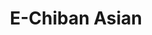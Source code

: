 ---
layout: place
title: E-Chiban Asian
permalink: /new-york/ridgewood/e-chiban-asian.html
stateAbbr: NY
stateName: New York
cityName: Ridgewood
seo:
  type: restaurant
  links: http://www.e-chibanny.com/
place_id: ChIJPYNsm4NewokReFWl6Dr7sYU
photos:
  - name: >-
      places/ChIJPYNsm4NewokReFWl6Dr7sYU/photos/AeeoHcLyDBk8lGlnW258qNkgab8AbtNpObMoL5egnSI2WqaParP4GPXhJNmINM1wdz_hb5WLY6PR75RobO-fxXZ3B5I2nd8p_JHrnppLzkVmXXTKavqXi2OOQc2jgFPHNMt7ECY6c9pAcatO5H8xivHLdt542H7hyHUEFq3A6WLAVDXlc-GCH4NsnZUVRYzFftHy4c8lVIuUAoE2sJhecMRwF46rClJ95c0EMGjvEvma4t3g_Fdys2BLuVLggNxT8gvbh6f8aaG2OSse-Jg_1QqJhV1Xl5t3hgi7-lpU3dWIdbaU8LyXwsfhxA3sRNktiVUeYCfkFTKzf-0A_-F-_Lm63pA0fiMOAYVk08LYwzS2x_EldFhyiiQ6rcUJO56IH-0DWUOe6usl0o0fQIYT7rzrXnme3W00-8y-dcslXnLFgs8pfNW8
    widthPx: 3024
    heightPx: 4032
    authorAttributions:
      - displayName: J. B. (Joa_NYC)
        uri: https://maps.google.com/maps/contrib/102031083826130745498
        photoUri: >-
          https://lh3.googleusercontent.com/a/ACg8ocIrrKrmLAJ8XjVEkXECrC_LfT_aVE3N7pGJ06JwKesYJ60Tgku5=s100-p-k-no-mo
    flagContentUri: >-
      https://www.google.com/local/imagery/report/?cb_client=maps_api_places.places_api&image_key=!1e10!2sCIHM0ogKEICAgIDJsbKyxAE&hl=en-US
    googleMapsUri: >-
      https://www.google.com/maps/place//data=!3m4!1e2!3m2!1sCIHM0ogKEICAgIDJsbKyxAE!2e10!4m2!3m1!1s0x89c25e839b6c833d:0x85b1fb3ae8a55578
  - name: >-
      places/ChIJPYNsm4NewokReFWl6Dr7sYU/photos/AeeoHcI3c-vcozJ16nCrMLGENsMuiOrqo-lEBf3PdfksyK3_ne0hqkW3lp8QQZ0DrWih3-Mj4Hx6Et_BsL9-2MXUxWBJbrcnE_O8DzrDaZT3TzWukc3YaSwNRcwQRZll3fVMEOSZhZFUGp9CIwNeB96rAJlchz7A3WXEngvd33Xgop2H09EOk6QNu9iE3ORZK3ps9WoBqyR7LxqLJxTsUACQvpSCjd3njj7uBgxbjoNMsDrEbzeG_2Rw4tyEotG4Sj8ZktImduM32UtKzreuPwrj_Y6wt0HLZt0uV8xCdWH6sYBcOw
    widthPx: 4000
    heightPx: 2667
    authorAttributions:
      - displayName: E-Chiban Asian
        uri: https://maps.google.com/maps/contrib/104571472307150382092
        photoUri: >-
          https://lh3.googleusercontent.com/a/ACg8ocKeSPA3hzFrMWST39k4ckQE3eKsapWBaBYU7hG251k0JA9HsA=s100-p-k-no-mo
    flagContentUri: >-
      https://www.google.com/local/imagery/report/?cb_client=maps_api_places.places_api&image_key=!1e10!2sAF1QipNqGNhM9AzyTZzD5luEy6ww0V0lbDePr8lCV7W0&hl=en-US
    googleMapsUri: >-
      https://www.google.com/maps/place//data=!3m4!1e2!3m2!1sAF1QipNqGNhM9AzyTZzD5luEy6ww0V0lbDePr8lCV7W0!2e10!4m2!3m1!1s0x89c25e839b6c833d:0x85b1fb3ae8a55578
  - name: >-
      places/ChIJPYNsm4NewokReFWl6Dr7sYU/photos/AeeoHcLk9mw-BJRtVt-edqPnvh5BnJVIavC7aOIRCZVpfY33UlHNk_BOVeeMh59Ai_aH1oXYGpnTe6iom5oKetIVRRt3S7P84gHorMgYT6IOMBCWu2GBuggEd_zfp6B4PQK-6OfdE3-95QKPLo0ZUjZcn_Blu1yrbc9nO1aonXNuqd7crdf-LULaAqMkrEUFlDR9Kqwz2edXkYjvVU7h2FNIuz9RqpI3fl2k1cfjDZFqyt-XhzmVBGrcYKka-SItgY7Q70Qp23zw5uZvGKhaAC-j7GsQ0XI5_jO35BqoY-bOW6m82SWJNvZtb7CJVy_SAYHiIFkwzKruKEWyBTfLVvf4CGnFTHC0yyuF847azaURdeBMIUDuwY1F92YTWGc2ShQWVx00mk_5rV8OpKxywa8Ugdo3XtKA9D9gYQeJCL4EVOvPLms
    widthPx: 3024
    heightPx: 4032
    authorAttributions:
      - displayName: liza tan
        uri: https://maps.google.com/maps/contrib/117521588455945872328
        photoUri: >-
          https://lh3.googleusercontent.com/a-/ALV-UjXK9fi-MT_NzuwsN0Kz1SrDbWBjr5_b9dpqvGyOq0trMjSF6EXU=s100-p-k-no-mo
    flagContentUri: >-
      https://www.google.com/local/imagery/report/?cb_client=maps_api_places.places_api&image_key=!1e10!2sCIHM0ogKEICAgIDL1OTe1gE&hl=en-US
    googleMapsUri: >-
      https://www.google.com/maps/place//data=!3m4!1e2!3m2!1sCIHM0ogKEICAgIDL1OTe1gE!2e10!4m2!3m1!1s0x89c25e839b6c833d:0x85b1fb3ae8a55578
  - name: >-
      places/ChIJPYNsm4NewokReFWl6Dr7sYU/photos/AeeoHcInAQ402c7K4TWpkDiO_eG67HUkwIx4obflJ51iwxr2gIPuB0KoDtZeKbkw_VH8WRTINOwMWzFZ0u3T4SY9tCtQt5NoPZNk-3KvWIGke-A3sn4BAMTlq4cMZEPyGwg7ZCSU40mceV2G8IlTT_cGSPec_unwMYYabs2Z-_WMNEaobgxhPVC_KL_riBIYz3JcJSfh3Ri367clj65d03WKOWTN630PDsZGdoWmEzGJmwlLDh7KEIhGnJOH7QkTwlMBrg98_KksVKEp38e7LgdG7d3wI_AjBHNR5ZW5AiEXFkygmWghA04E0GGMql5JfLnaRadoCapFZr2M6qPSy61rGGQSTFvz0vUV0Md18xpH1qqiOG_VBLXWYPkYZ0UbWH1gQtP-QjJdPsrKLSjlnR6hug6No3EU7xMbY83b6IQzyK4
    widthPx: 3024
    heightPx: 4032
    authorAttributions:
      - displayName: Albert Husmillo
        uri: https://maps.google.com/maps/contrib/118362769775884587436
        photoUri: >-
          https://lh3.googleusercontent.com/a-/ALV-UjU2XBA7KNnaf3b0b6I4WpKaptHmVGlriKCk0lsaOZ1zqdMo38Od=s100-p-k-no-mo
    flagContentUri: >-
      https://www.google.com/local/imagery/report/?cb_client=maps_api_places.places_api&image_key=!1e10!2sCIHM0ogKEICAgICOtuHVXg&hl=en-US
    googleMapsUri: >-
      https://www.google.com/maps/place//data=!3m4!1e2!3m2!1sCIHM0ogKEICAgICOtuHVXg!2e10!4m2!3m1!1s0x89c25e839b6c833d:0x85b1fb3ae8a55578
  - name: >-
      places/ChIJPYNsm4NewokReFWl6Dr7sYU/photos/AeeoHcKMfeXWoQXL9kl3MAi-rnIvkiyi3gxK88Y2ecZwGcGFwT_LsZEbUrQR_ql8LySg9_gSTlhw2uDtsdjKLY4KhMeumipJu9Oe6eZVMiBqRpl9gnsU9uNkhAd9cMafNSf0ZxMPC5kzXLVi7VNeSNwQae7ZMabztLFMFK61uZ8MqGnfz87diTQqTu0--_gQ9mNVrchVP0m612_C5-8gOFKEvoPd9NRL2pEEWKsDLAOU5ZrPOjs_IT_TQhGrT6x_2GX_zDDaaiiHTG6XfV-QDdz2IJBJ2R4kPmXSIluZCAz6ePh_xuSNUGMUM81GdRkJFVg0irL1Vxwak5dOoa97nUwQorZxU0m2HRi4YBXQNNe9UV_fONVtvp-Q63axkvVnAP-t-7gp37ERW4JIhzNk4SpNrimUP5l8yB3wEkF358p9kHE
    widthPx: 4800
    heightPx: 3600
    authorAttributions:
      - displayName: Jessica Kassnove
        uri: https://maps.google.com/maps/contrib/102895760675276740194
        photoUri: >-
          https://lh3.googleusercontent.com/a-/ALV-UjXaVatWSU7e7SBkBxSrDGl_KEfUjTMvxkOLMl4BxjbhuTTncoRe=s100-p-k-no-mo
    flagContentUri: >-
      https://www.google.com/local/imagery/report/?cb_client=maps_api_places.places_api&image_key=!1e10!2sCIHM0ogKEICAgICPudirTQ&hl=en-US
    googleMapsUri: >-
      https://www.google.com/maps/place//data=!3m4!1e2!3m2!1sCIHM0ogKEICAgICPudirTQ!2e10!4m2!3m1!1s0x89c25e839b6c833d:0x85b1fb3ae8a55578
  - name: >-
      places/ChIJPYNsm4NewokReFWl6Dr7sYU/photos/AeeoHcK8kGwuolgW2S-vlMwytGl1Ph1vNYp7OKYOFs5WVLNnwBaOih1fFmGUcuD1HiPIiI30v87HIAgWCXE5FcBTve21QM3cRE9d-q_G2IxawwRgqUdmL40_HivAxRZKqpQDWSmVcpWGqkJU2PwsU0i3scOd0doXiLZDAMrCGaq3mY9Slsw7icXnE83bb1xApK01TV02lJNvadS-4NoEhH-Ybj9drakzVShsRp2u31EUOIEoQezWlqAQr-JYY362RYAgLJTKlPpLC9ZqEkb-Of5EHkEw2IUr3anywKbuCkN3V6t2DGnSKelBkprb_N1JB8Xw2DVp_FKa6_ZNyoo-HpOKQaMRk21hZmHPwfWfuFH_9bCWfAg8BJzmqvCRZrvlXNdyXFYp-hS4BkQ0RTFEmjXrwm7z5pBXMXNDBU-sDuwvCAAL6g
    widthPx: 4032
    heightPx: 3024
    authorAttributions:
      - displayName: J. B. (Joa_NYC)
        uri: https://maps.google.com/maps/contrib/102031083826130745498
        photoUri: >-
          https://lh3.googleusercontent.com/a/ACg8ocIrrKrmLAJ8XjVEkXECrC_LfT_aVE3N7pGJ06JwKesYJ60Tgku5=s100-p-k-no-mo
    flagContentUri: >-
      https://www.google.com/local/imagery/report/?cb_client=maps_api_places.places_api&image_key=!1e10!2sCIHM0ogKEICAgIDFxsvwAw&hl=en-US
    googleMapsUri: >-
      https://www.google.com/maps/place//data=!3m4!1e2!3m2!1sCIHM0ogKEICAgIDFxsvwAw!2e10!4m2!3m1!1s0x89c25e839b6c833d:0x85b1fb3ae8a55578
  - name: >-
      places/ChIJPYNsm4NewokReFWl6Dr7sYU/photos/AeeoHcKcrIG_PirqDtslvrz1o_LV-FY-T6W0WgbLHE0uHaFsVEuRTPJZuEhdrAQDuZNHhcn2hAX11_H_wN2SaJdQaB2CwnKWyyKnzEmhugaTdins91ibjhCkuxLh5b_GUb2lE1VpNOYnw57KpL1vVCNWg2mmmhrEcKFdZ1oz1_Hvfht6o4WoHWZUk557mVLfsKgYynL_ksKhZxAmZdTAeR5pN0ekz88_hX2gZD4HXqGKJmAQTLfBr0YfE1IOGBAmPbnEj53ut83FcQDyB7DqzPSg-XL1OJGa6uSRnMyA6oHxqN_1UobYzSO-XU8WvZ6IDm3Jb8sCRwxC68TcZZbdL0i2BL4a6RK1V7hf5f4_dOq3_hUZE1QC9mP-M2WTGJrXpQw8T98lfV5yfskbRCyw8AqPyB1hSToxBkODTOIGuDguvu__rg
    widthPx: 4624
    heightPx: 3472
    authorAttributions:
      - displayName: Jocelyn
        uri: https://maps.google.com/maps/contrib/113031068734092938571
        photoUri: >-
          https://lh3.googleusercontent.com/a-/ALV-UjWp9oP2rt36DwOqYJsFzc4U9Qf1J_UYqJvpxiUODU55nMwOlsOi=s100-p-k-no-mo
    flagContentUri: >-
      https://www.google.com/local/imagery/report/?cb_client=maps_api_places.places_api&image_key=!1e10!2sCIHM0ogKEICAgICXnqXmbw&hl=en-US
    googleMapsUri: >-
      https://www.google.com/maps/place//data=!3m4!1e2!3m2!1sCIHM0ogKEICAgICXnqXmbw!2e10!4m2!3m1!1s0x89c25e839b6c833d:0x85b1fb3ae8a55578
  - name: >-
      places/ChIJPYNsm4NewokReFWl6Dr7sYU/photos/AeeoHcLZjhqmdiPtcWujATYNBk11g0dNVoD-BMXUleX2hmHiP2Q_HBaU-xMsQR2f0sxr3qHb7X6xbWOgmpqxHXThc5T3DU9HBWcTDcQYjYbmAZhDwNilposeFAPFDhOGZ8ANns7t6GaOFLkc6kqOs0OTlrUI8RWfJB5Fey2Vy7jRf7t-Bc8XCtueBnwtCsK5W8ISmOYNr3uPLQnPBXbqI3r_Qp-g1VOBnIOoSFwMjze7WS5JK7bDDgayDi6Tz-a24a7d1C5eYtuVXOEoaAJWD36UYBj12nLFI4FIrVavQ8Cwi-CwoTKJH2u4viH-7iIhxEMv1v-JGdq9fmn5Za4Onjx3LwGjXlNLXhHZc7Gukj5lPbVigfnktpD9H-lLR8DbbL-nlMMj4ZVcCqeS12WDglQ4KNqy2jluRtlQAhIOUt54nu4
    widthPx: 4000
    heightPx: 3000
    authorAttributions:
      - displayName: candiluz77
        uri: https://maps.google.com/maps/contrib/117610844649659281626
        photoUri: >-
          https://lh3.googleusercontent.com/a-/ALV-UjXwr4hmop4RCgOMSC7sxQnmMl6o_zPy5sJCOVPcy9q7OkOUgA6hPA=s100-p-k-no-mo
    flagContentUri: >-
      https://www.google.com/local/imagery/report/?cb_client=maps_api_places.places_api&image_key=!1e10!2sCIHM0ogKEICAgID_w_vNSg&hl=en-US
    googleMapsUri: >-
      https://www.google.com/maps/place//data=!3m4!1e2!3m2!1sCIHM0ogKEICAgID_w_vNSg!2e10!4m2!3m1!1s0x89c25e839b6c833d:0x85b1fb3ae8a55578
  - name: >-
      places/ChIJPYNsm4NewokReFWl6Dr7sYU/photos/AeeoHcLkbcfr3IFfRFJughnzs7UICK6VMQ-rRh1PJLEyG2pxH1tqXePR2Gc6BGcMd9EJt9DntQJoBhdFR3ecGIogSwkPvpUXJt8ubVBsV9zkYrMUK4A2gIy1gk4Gbi3rgARdXWf4jOyMCXcE1gb3o2togf9R2zKVp_MilfD1egbP7qyeIlwc6EbQ15HlyV4gqDbzLvtFZO2W9FG5up95HiPQDE3k44tSBblh-yyvkPgbxK4FqrlvpRxqy6fYdLRkGhB0fG4H-uRId-p8znLiiD7QslGfj0WSpByBCPnQ29CV4XouuRzYr7WJmhK3IDSZL-Jsxa9c-5LhvzLYBmJ4BQTMloNDyfkzXaKtulhfZk66Xhmp3__l8zWy8O_A4wa5hwhP2h4nf2LRv3BKDNZHomHTlpGlEAB_MZKNO35m0mpGI233ow
    widthPx: 3024
    heightPx: 4032
    authorAttributions:
      - displayName: J. B. (Joa_NYC)
        uri: https://maps.google.com/maps/contrib/102031083826130745498
        photoUri: >-
          https://lh3.googleusercontent.com/a/ACg8ocIrrKrmLAJ8XjVEkXECrC_LfT_aVE3N7pGJ06JwKesYJ60Tgku5=s100-p-k-no-mo
    flagContentUri: >-
      https://www.google.com/local/imagery/report/?cb_client=maps_api_places.places_api&image_key=!1e10!2sCIHM0ogKEICAgIDJsdKRQA&hl=en-US
    googleMapsUri: >-
      https://www.google.com/maps/place//data=!3m4!1e2!3m2!1sCIHM0ogKEICAgIDJsdKRQA!2e10!4m2!3m1!1s0x89c25e839b6c833d:0x85b1fb3ae8a55578
  - name: >-
      places/ChIJPYNsm4NewokReFWl6Dr7sYU/photos/AeeoHcI_Ltgfg-bOLfju1asLIqqTDkGmxW7wXMsJa5cS52vcs5AR4KMlq1Z2ZrtsQDjr-zoFhj7uzTJ7tx9Z5b0Ko7mljcMy1MzUsGGlfAPPDVI7vkgZUT2WxMjS06M87bedZzWgX00HYW0nBVMFb_brJ8MXKOzk8yNwr26UythxqnSPL_CcUwZKEuFpNiSJW_qgpXarzWryNIMZDStBMjkaQqdKTLIjTKFXrGQgz0FfYIp0xbJgHyc69y1_SGZWQgs8LVK56nsScTyobjMsTCAxohi3yQhZjTiQJG1L5e4Xn6FqTwV-2PmKRJ3038vBvuhFAB9EemyJqPq4kkNqnKZqfu-wsoQXTWotVTUkMjOrgmLtktzRiqbUOLO_oJ96b-ZsVK73EAuGP1QmK2sxEYvBekp3ehQKvA7wXaGxIt6V2tdU4Q
    widthPx: 3472
    heightPx: 4624
    authorAttributions:
      - displayName: Jocelyn
        uri: https://maps.google.com/maps/contrib/113031068734092938571
        photoUri: >-
          https://lh3.googleusercontent.com/a-/ALV-UjWp9oP2rt36DwOqYJsFzc4U9Qf1J_UYqJvpxiUODU55nMwOlsOi=s100-p-k-no-mo
    flagContentUri: >-
      https://www.google.com/local/imagery/report/?cb_client=maps_api_places.places_api&image_key=!1e10!2sCIHM0ogKEICAgICXnqXmLw&hl=en-US
    googleMapsUri: >-
      https://www.google.com/maps/place//data=!3m4!1e2!3m2!1sCIHM0ogKEICAgICXnqXmLw!2e10!4m2!3m1!1s0x89c25e839b6c833d:0x85b1fb3ae8a55578
address: 66-47 Fresh Pond Rd, Ridgewood, NY 11385, USA
street: 66-47 Fresh Pond Rd
city: Ridgewood
state: NY
zip: '11385'
country: USA
neighborhood: Ridgewood
latitude: '40.707541'
longitude: '-73.897193'
accessibility_options:
  wheelchairAccessibleParking: false
  wheelchairAccessibleEntrance: false
business_status: OPERATIONAL
name: E-Chiban Asian
google_maps_links:
  directionsUri: >-
    https://www.google.com/maps/dir//''/data=!4m7!4m6!1m1!4e2!1m2!1m1!1s0x89c25e839b6c833d:0x85b1fb3ae8a55578!3e0
  placeUri: https://maps.google.com/?cid=9633757308352025976
  writeAReviewUri: >-
    https://www.google.com/maps/place//data=!4m3!3m2!1s0x89c25e839b6c833d:0x85b1fb3ae8a55578!12e1
  reviewsUri: >-
    https://www.google.com/maps/place//data=!4m4!3m3!1s0x89c25e839b6c833d:0x85b1fb3ae8a55578!9m1!1b1
  photosUri: >-
    https://www.google.com/maps/place//data=!4m3!3m2!1s0x89c25e839b6c833d:0x85b1fb3ae8a55578!10e5
primary_type: Asian Restaurant
opening_hours:
  regular: null
  current: null
secondary_opening_hours:
  regular:
    weekdayDescriptions: null
    type: null
  current:
    weekdayDescriptions: null
    type: null
phone: (718) 386-8333
price_level: PRICE_LEVEL_MODERATE
price_range: $10 &ndash; $20
rating: '4.5'
rating_count: 0
website: http://www.e-chibanny.com/
description: >-
  Discover E-Chiban Asian in Ridgewood, NY$$$E-Chiban Asian in Ridgewood, NY,
  stands out as a relaxed destination for enjoying a mix of Asian flavors,
  featuring fresh sushi and hearty bento options that appeal to those seeking
  convenient dining. This spot delivers a variety of Japanese-inspired dishes
  alongside Chinese and Thai influences, making it an ideal choice for anyone
  exploring top-rated sushi restaurants in the area. With options for dine-in or
  takeout, it caters to busy locals looking for moderately priced meals that
  don't skimp on quality. The menu highlights fresh ingredients and
  well-balanced flavors, creating a welcoming vibe for casual meals or quick
  pickups. Whether you're in the mood for sushi classics or something more
  eclectic, this neighborhood gem offers a satisfying experience that combines
  authenticity with everyday accessibility.
generative_summary: >-
  Discover E-Chiban Asian in Ridgewood, NY$$$E-Chiban Asian in Ridgewood, NY,
  stands out as a relaxed destination for enjoying a mix of Asian flavors,
  featuring fresh sushi and hearty bento options that appeal to those seeking
  convenient dining. This spot delivers a variety of Japanese-inspired dishes
  alongside Chinese and Thai influences, making it an ideal choice for anyone
  exploring top-rated sushi restaurants in the area. With options for dine-in or
  takeout, it caters to busy locals looking for moderately priced meals that
  don't skimp on quality. The menu highlights fresh ingredients and
  well-balanced flavors, creating a welcoming vibe for casual meals or quick
  pickups. Whether you're in the mood for sushi classics or something more
  eclectic, this neighborhood gem offers a satisfying experience that combines
  authenticity with everyday accessibility.
generative_disclosure: Summarized by AI using the Grok-3-Mini model.
reviews:
  - name: >-
      places/ChIJPYNsm4NewokReFWl6Dr7sYU/reviews/ChdDSUhNMG9nS0VJQ0FnSUNPdHVIVnpnRRAB
    relativePublishTimeDescription: 2 years ago
    rating: 5
    text:
      text: >-
        My favorite sushi spot in the neighborhood! The fish and ingredients are
        always fresh! And the service is always great! They have really good
        lunch specials. Great selection and prices are reasonable.
      languageCode: en
    originalText:
      text: >-
        My favorite sushi spot in the neighborhood! The fish and ingredients are
        always fresh! And the service is always great! They have really good
        lunch specials. Great selection and prices are reasonable.
      languageCode: en
    authorAttribution:
      displayName: Albert Husmillo
      uri: https://www.google.com/maps/contrib/118362769775884587436/reviews
      photoUri: >-
        https://lh3.googleusercontent.com/a-/ALV-UjU2XBA7KNnaf3b0b6I4WpKaptHmVGlriKCk0lsaOZ1zqdMo38Od=s128-c0x00000000-cc-rp-mo-ba5
    publishTime: '2022-06-09T15:02:46.279692Z'
    flagContentUri: >-
      https://www.google.com/local/review/rap/report?postId=ChdDSUhNMG9nS0VJQ0FnSUNPdHVIVnpnRRAB&d=17924085&t=1
    googleMapsUri: >-
      https://www.google.com/maps/reviews/data=!4m6!14m5!1m4!2m3!1sChdDSUhNMG9nS0VJQ0FnSUNPdHVIVnpnRRAB!2m1!1s0x89c25e839b6c833d:0x85b1fb3ae8a55578
  - name: >-
      places/ChIJPYNsm4NewokReFWl6Dr7sYU/reviews/ChdDSUhNMG9nS0VJQ0FnSUR2d2NlOHF3RRAB
    relativePublishTimeDescription: 3 months ago
    rating: 5
    text:
      text: >-
        I think it’s one of the best places i’ve ever been. I have eaten there
        about 10 times, their service is always professional, their dishes are
        delicious, my recommendation is the rice  e-chiban, one of the best rice
        dishes i have ever eaten in my life. It’s not expensive, they are very
        good prices, please never change, they are excellent in what they do.
      languageCode: en
    originalText:
      text: >-
        I think it’s one of the best places i’ve ever been. I have eaten there
        about 10 times, their service is always professional, their dishes are
        delicious, my recommendation is the rice  e-chiban, one of the best rice
        dishes i have ever eaten in my life. It’s not expensive, they are very
        good prices, please never change, they are excellent in what they do.
      languageCode: en
    authorAttribution:
      displayName: Sam
      uri: https://www.google.com/maps/contrib/112054206022687228188/reviews
      photoUri: >-
        https://lh3.googleusercontent.com/a-/ALV-UjVbw-ht_Dp2YoFDmBUGSIl5d6hNwZjRfUKCYmRLgLgcxUiSWvM=s128-c0x00000000-cc-rp-mo
    publishTime: '2024-12-21T04:37:42.803664Z'
    flagContentUri: >-
      https://www.google.com/local/review/rap/report?postId=ChdDSUhNMG9nS0VJQ0FnSUR2d2NlOHF3RRAB&d=17924085&t=1
    googleMapsUri: >-
      https://www.google.com/maps/reviews/data=!4m6!14m5!1m4!2m3!1sChdDSUhNMG9nS0VJQ0FnSUR2d2NlOHF3RRAB!2m1!1s0x89c25e839b6c833d:0x85b1fb3ae8a55578
  - name: >-
      places/ChIJPYNsm4NewokReFWl6Dr7sYU/reviews/ChZDSUhNMG9nS0VJQ0FnSUR4aDVqSVlnEAE
    relativePublishTimeDescription: a year ago
    rating: 5
    text:
      text: >-
        Delicious food. The place looks like a real Japanese restaurant. I
        ordered a dinner bento and it was so much food and had a delicious miso
        soup and my boyfriend ordered a dinner meal and it was delicious as
        well. The service was good, the girl was very attentive and quick. I
        will eat from here again 😬
      languageCode: en
    originalText:
      text: >-
        Delicious food. The place looks like a real Japanese restaurant. I
        ordered a dinner bento and it was so much food and had a delicious miso
        soup and my boyfriend ordered a dinner meal and it was delicious as
        well. The service was good, the girl was very attentive and quick. I
        will eat from here again 😬
      languageCode: en
    authorAttribution:
      displayName: Liz M
      uri: https://www.google.com/maps/contrib/100779267750084848119/reviews
      photoUri: >-
        https://lh3.googleusercontent.com/a-/ALV-UjXRvaEdz1AeseaIfkAuDPogUefJJCZHgQLj_fTV9NXA5zfgEIxE=s128-c0x00000000-cc-rp-mo-ba2
    publishTime: '2023-06-15T23:23:19.118514Z'
    flagContentUri: >-
      https://www.google.com/local/review/rap/report?postId=ChZDSUhNMG9nS0VJQ0FnSUR4aDVqSVlnEAE&d=17924085&t=1
    googleMapsUri: >-
      https://www.google.com/maps/reviews/data=!4m6!14m5!1m4!2m3!1sChZDSUhNMG9nS0VJQ0FnSUR4aDVqSVlnEAE!2m1!1s0x89c25e839b6c833d:0x85b1fb3ae8a55578
  - name: >-
      places/ChIJPYNsm4NewokReFWl6Dr7sYU/reviews/ChdDSUhNMG9nS0VJQ0FnSURSc042Ujd3RRAB
    relativePublishTimeDescription: a year ago
    rating: 5
    text:
      text: >-
        We got a delivery order for our dad’s birthday, and the food was well
        packed and it was very hot very delicious food we got Steak, Fried rice
        , sushi, and many other delicious sides they had in their Menu Great
        Tasting Authentic Asian Food In Nyc Def a Gem 💎
      languageCode: en
    originalText:
      text: >-
        We got a delivery order for our dad’s birthday, and the food was well
        packed and it was very hot very delicious food we got Steak, Fried rice
        , sushi, and many other delicious sides they had in their Menu Great
        Tasting Authentic Asian Food In Nyc Def a Gem 💎
      languageCode: en
    authorAttribution:
      displayName: Amir 420
      uri: https://www.google.com/maps/contrib/102462880188354635217/reviews
      photoUri: >-
        https://lh3.googleusercontent.com/a-/ALV-UjWiJ7NS2eqnjkZ1ZA4YsGVVgJaIDuazE6Iwa8oTlC53zCLgBbmJew=s128-c0x00000000-cc-rp-mo-ba3
    publishTime: '2023-04-16T00:03:08.428387Z'
    flagContentUri: >-
      https://www.google.com/local/review/rap/report?postId=ChdDSUhNMG9nS0VJQ0FnSURSc042Ujd3RRAB&d=17924085&t=1
    googleMapsUri: >-
      https://www.google.com/maps/reviews/data=!4m6!14m5!1m4!2m3!1sChdDSUhNMG9nS0VJQ0FnSURSc042Ujd3RRAB!2m1!1s0x89c25e839b6c833d:0x85b1fb3ae8a55578
  - name: >-
      places/ChIJPYNsm4NewokReFWl6Dr7sYU/reviews/ChdDSUhNMG9nS0VJQ0FnSURibm9iV2lnRRAB
    relativePublishTimeDescription: 8 months ago
    rating: 5
    text:
      text: >-
        I was craving some sushi and my husband suggested this restaurant. I’m
        always iffy about where I get sushi, but the reviews looked promising,
        so we gave it a go. I ordered a salmon roll and spicy tuna roll and on a
        whim, added an order of coconut shrimp. I’m so glad I did because the
        coconut shrimp was AMAZING! It’s honestly the best I’ve ever had! The
        sushi was also really good - very fresh. This is definitely my new go-to
        place for Asian fusion!
      languageCode: en
    originalText:
      text: >-
        I was craving some sushi and my husband suggested this restaurant. I’m
        always iffy about where I get sushi, but the reviews looked promising,
        so we gave it a go. I ordered a salmon roll and spicy tuna roll and on a
        whim, added an order of coconut shrimp. I’m so glad I did because the
        coconut shrimp was AMAZING! It’s honestly the best I’ve ever had! The
        sushi was also really good - very fresh. This is definitely my new go-to
        place for Asian fusion!
      languageCode: en
    authorAttribution:
      displayName: Gloria McClure
      uri: https://www.google.com/maps/contrib/106382490767521931485/reviews
      photoUri: >-
        https://lh3.googleusercontent.com/a-/ALV-UjUtpdQ3IjjTVCelQtPsHDLzEZDqffFC8jI6Jj4eusJPI_fvZk0=s128-c0x00000000-cc-rp-mo
    publishTime: '2024-08-05T18:38:24.313291Z'
    flagContentUri: >-
      https://www.google.com/local/review/rap/report?postId=ChdDSUhNMG9nS0VJQ0FnSURibm9iV2lnRRAB&d=17924085&t=1
    googleMapsUri: >-
      https://www.google.com/maps/reviews/data=!4m6!14m5!1m4!2m3!1sChdDSUhNMG9nS0VJQ0FnSURibm9iV2lnRRAB!2m1!1s0x89c25e839b6c833d:0x85b1fb3ae8a55578
review_summary: >-
  What Visitors Are Buzzing About$$$Visitors consistently praise the fresh sushi
  and flavorful rice dishes at this Asian eatery, noting how they hit the spot
  for anyone craving reliable, tasty options without breaking the bank. Many
  highlight the consistent quality and great service that make every visit feel
  smooth and enjoyable, turning it into a go-to for casual meals. Folks
  appreciate the variety of choices, like spicy rolls and satisfying specials,
  which keep things exciting yet approachable for different tastes. Overall, the
  reasonable prices and solid portions add to the appeal, making it a smart pick
  for groups or solo diners seeking authentic Asian vibes. While experiences can
  vary, the positive feedback underscores its reputation as a dependable spot
  for quality food in a laid-back setting.
review_disclosure: Summarized by AI using the Grok-3-Mini model.
parking_options:
  valetParking: false
payment_options:
  acceptsCreditCards: true
  acceptsDebitCards: true
  acceptsCashOnly: false
  acceptsNfc: true
allow_dogs: null
curbside_pickup: null
delivery: true
dine_in: true
good_for_children: true
good_for_groups: null
good_for_sports: false
live_music: false
menu_for_children: false
outdoor_seating: false
reservable: true
restroom: true
serves_beer: true
serves_breakfast: null
serves_brunch: null
serves_cocktails: null
serves_coffee: false
serves_dinner: true
serves_dessert: true
serves_lunch: true
serves_vegetarian_food: true
serves_wine: true
takeout: true
update_category: pro
places_description: >-
  Casual choice dispensing an eclectic menu of Chinese, Thai & Japanese eats,
  including sushi.

---